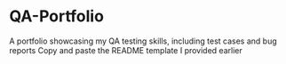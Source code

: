 # QA-Portfolio
A portfolio showcasing my QA testing skills, including test cases and bug reports 
Copy and paste the README template I provided earlier
